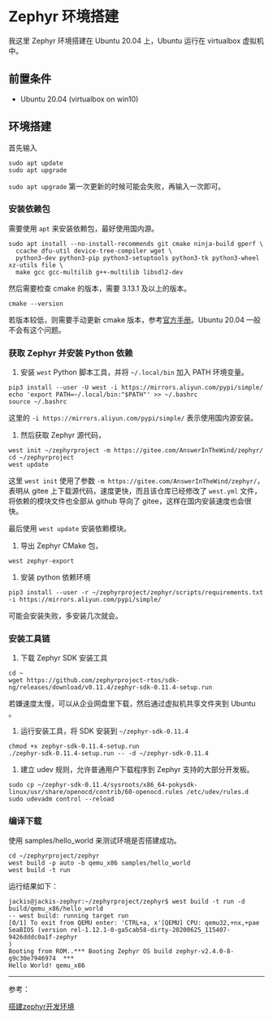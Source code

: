 # Zephyr 环境搭建

我这里 Zephyr 环境搭建在 Ubuntu 20.04 上，Ubuntu 运行在 virtualbox 虚拟机中。

## 前置条件

- Ubuntu 20.04 (virtualbox on win10)

## 环境搭建

首先输入



```shell
sudo apt update
sudo apt upgrade
```

`sudo apt upgrade` 第一次更新的时候可能会失败，再输入一次即可。

### 安装依赖包

需要使用 `apt` 来安装依赖包，最好使用国内源。



```shell
sudo apt install --no-install-recommends git cmake ninja-build gperf \
  ccache dfu-util device-tree-compiler wget \
  python3-dev python3-pip python3-setuptools python3-tk python3-wheel xz-utils file \
  make gcc gcc-multilib g++-multilib libsdl2-dev
```

然后需要检查 cmake 的版本，需要 3.13.1 及以上的版本。



```shell
cmake --version
```

若版本较低，则需要手动更新 cmake 版本，参考[官方手册](https://links.jianshu.com/go?to=https%3A%2F%2Fdocs.zephyrproject.org%2Flatest%2Fgetting_started%2Findex.html%23install-dependencies)。Ubuntu 20.04 一般不会有这个问题。

### 获取 Zephyr 并安装 Python 依赖

1. 安装 `west` Python 脚本工具，并将 `~/.local/bin` 加入 PATH 环境变量。



```shell
pip3 install --user -U west -i https://mirrors.aliyun.com/pypi/simple/
echo 'export PATH=~/.local/bin:"$PATH"' >> ~/.bashrc
source ~/.bashrc
```

这里的 `-i https://mirrors.aliyun.com/pypi/simple/` 表示使用国内源安装。

1. 然后获取 Zephyr 源代码，



```shell
west init ~/zephyrproject -m https://gitee.com/AnswerInTheWind/zephyr/ 
cd ~/zephyrproject
west update
```

这里 `west init` 使用了参数 `-m https://gitee.com/AnswerInTheWind/zephyr/`， 表明从 gitee 上下载源代码，速度更快，而且该仓库已经修改了 `west.yml` 文件，将依赖的模块文件也全部从 github 导向了 gitee，这样在国内安装速度也会很快。

最后使用 `west update` 安装依赖模块。

1. 导出 Zephyr CMake 包，



```shell
west zephyr-export
```

1. 安装 python 依赖环境



```shell
pip3 install --user -r ~/zephyrproject/zephyr/scripts/requirements.txt -i https://mirrors.aliyun.com/pypi/simple/
```

可能会安装失败，多安装几次就会。

### 安装工具链

1. 下载 Zephyr SDK 安装工具



```shell
cd ~
wget https://github.com/zephyrproject-rtos/sdk-ng/releases/download/v0.11.4/zephyr-sdk-0.11.4-setup.run
```

若嫌速度太慢，可以从企业网盘里下载，然后通过虚拟机共享文件夹到 Ubuntu 。

1. 运行安装工具，将 SDK 安装到 `~/zephyr-sdk-0.11.4`



```shell
chmod +x zephyr-sdk-0.11.4-setup.run
./zephyr-sdk-0.11.4-setup.run -- -d ~/zephyr-sdk-0.11.4
```

1. 建立 udev 规则，允许普通用户下载程序到 Zephyr 支持的大部分开发板。



```shell
sudo cp ~/zephyr-sdk-0.11.4/sysroots/x86_64-pokysdk-linux/usr/share/openocd/contrib/60-openocd.rules /etc/udev/rules.d
sudo udevadm control --reload
```

### 编译下载

使用 samples/hello_world 来测试环境是否搭建成功。



```shell
cd ~/zephyrproject/zephyr
west build -p auto -b qemu_x86 samples/hello_world
west build -t run
```

运行结果如下：



```shell
jackis@jackis-zephyr:~/zephyrproject/zephyr$ west build -t run -d build/qemu_x86/hello_world
-- west build: running target run
[0/1] To exit from QEMU enter: 'CTRL+a, x'[QEMU] CPU: qemu32,+nx,+pae
SeaBIOS (version rel-1.12.1-0-ga5cab58-dirty-20200625_115407-9426dddc0a1f-zephyr
)
Booting from ROM..*** Booting Zephyr OS build zephyr-v2.4.0-8-g9c30e7946974  ***
Hello World! qemu_x86
```

------

参考：

[搭建zephyr开发环境](https://links.jianshu.com/go?to=https%3A%2F%2Fsupperthomas-wiki.readthedocs.io%2Fen%2Flatest%2F09_answerinthewind%2F03_zephyr%2Fzephyr_env.html)